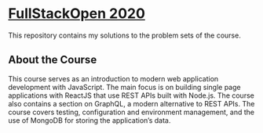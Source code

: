 # [FullStackOpen 2020](https://fullstackopen.com/en)

This repository contains my solutions to the problem sets of the course. 

## About the Course 
This course serves as an introduction to modern web application development with JavaScript. The main focus is on building single page applications with ReactJS that use REST APIs built with Node.js. The course also contains a section on GraphQL, a modern alternative to REST APIs.
The course covers testing, configuration and environment management, and the use of MongoDB for storing the application’s data.
